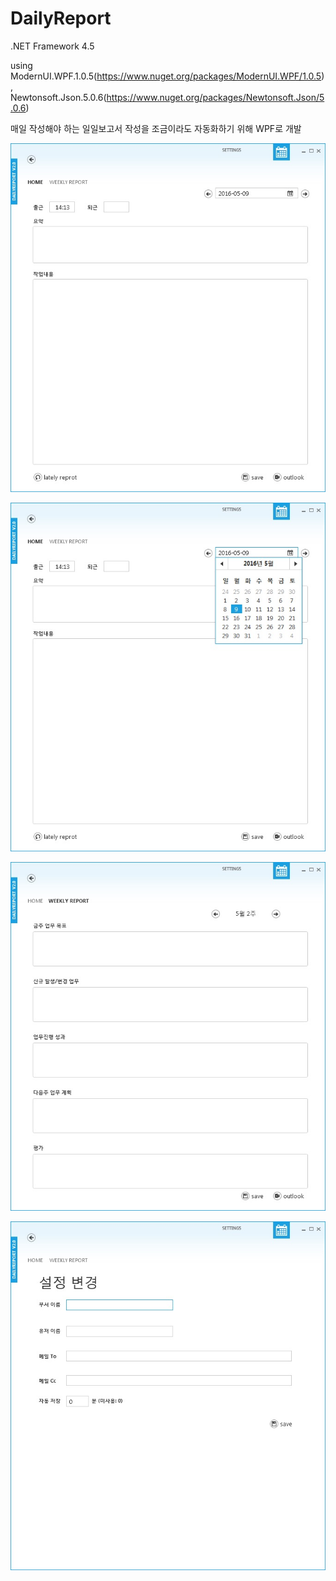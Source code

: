 # DailyReport
.NET Framework 4.5

using ModernUI.WPF.1.0.5(https://www.nuget.org/packages/ModernUI.WPF/1.0.5), Newtonsoft.Json.5.0.6(https://www.nuget.org/packages/Newtonsoft.Json/5.0.6)


매일 작성해야 하는 일일보고서 작성을 조금이라도 자동화하기 위해 WPF로 개발

![demo](./images/dailyReport01.jpg)

![demo](./images/dailyReport02.jpg)

![demo](./images/dailyReport03.jpg)

![demo](./images/dailyReport04.jpg)

